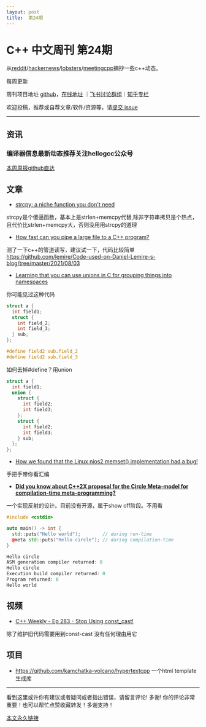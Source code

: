 ```yaml
---
layout: post
title:  第24期
---
```


# C++ 中文周刊 第24期

从[reddit](https://www.reddit.com/r/cpp/)/[hackernews](https://news.ycombinator.com/)/[lobsters](https://lobste.rs/)/[meetingcpp](https://www.meetingcpp.com/blog/blogroll/items/Meeting-Cpp-Blogroll-292.html)摘抄一些c++动态。

每周更新

周刊项目地址 [github](https://github.com/wanghenshui/cppweeklynews)，[在线地址](https://wanghenshui.github.io/cppweeklynews/) ｜[飞书讨论群组](https://applink.feishu.cn/TeeBWN1D)｜[知乎专栏](https://www.zhihu.com/column/jieyaren)

欢迎投稿，推荐或自荐文章/软件/资源等，请[提交 issue](https://github.com/wanghenshui/cppweeklynews/issues)

---

## 资讯

###  编译器信息最新动态推荐关注hellogcc公众号

[本周周报github直达](https://github.com/hellogcc/osdt-weekly/blob/master/weekly/2021-08-04.md/)

## 文章


-  [strcpy: a niche function you don't need](https://nullprogram.com/blog/2021/07/30/)

strcpy是个傻逼函数，基本上是strlen+memcpy代替,除非字符串拷贝是个热点，且代价比strlen+memcpy大，否则没用用strcpy的道理

- [How fast can you pipe a large file to a C++ program?](https://lemire.me/blog/2021/08/03/how-fast-can-you-pipe-a-large-file-to-a-c-program/)

测了一下c++的管道读写，建议试一下，代码比较简单 https://github.com/lemire/Code-used-on-Daniel-Lemire-s-blog/tree/master/2021/08/03

- [Learning that you can use unions in C for grouping things into namespaces](https://utcc.utoronto.ca/~cks/space/blog/programming/CUnionsForNamespaces)

你可能见过这种代码

```c
struct a {
  int field1;
  struct {
    int field_2;
    int field_3;
  } sub;
};

#define field2 sub.field_2
#define field2 sub.field_3
```

如何去掉#define？用union

```c
struct a {
  int field1;
  union {
    struct {
      int field2;
      int field3;
    };
    struct {
      int field2;
      int field3;
    } sub;
  };
};
```

- [How we found that the Linux nios2 memset() implementation had a bug!](https://bootlin.com/blog/how-we-found-that-the-linux-nios2-memset-implementation-had-a-bug/)

手把手带你看汇编
- [**Did you know about C++2X proposal for the Circle Meta-model for compilation-time meta-programming?** ](https://github.com/QuantlabFinancial/cpp_tip_of_the_week/blob/master/237.md)

一个实现反射的设计。目前没有开源，属于show off阶段。不用看

```c++
#include <cstdio>

auto main() -> int {
  std::puts("Hello world");        // during run-time
  @meta std::puts("Hello circle"); // during compilation-time
}

Hello circle
ASM generation compiler returned: 0
Hello circle
Execution build compiler returned: 0
Program returned: 0
Hello world
```





## 视频

- [C++ Weekly - Ep 283 - Stop Using const_cast!](https://www.youtube.com/watch?v=iuLwHoMFP_Y)

除了维护旧代码需要用到const-cast 没有任何理由用它





## 项目

- https://github.com/kamchatka-volcano/hypertextcpp 一个html template生成库

---

看到这里或许你有建议或者疑问或者指出错误，请留言评论! 多谢!  你的评论非常重要！也可以帮忙点赞收藏转发！多谢支持！

[本文永久链接](https://wanghenshui.github.io/cppweeklynews/posts/024.html)

